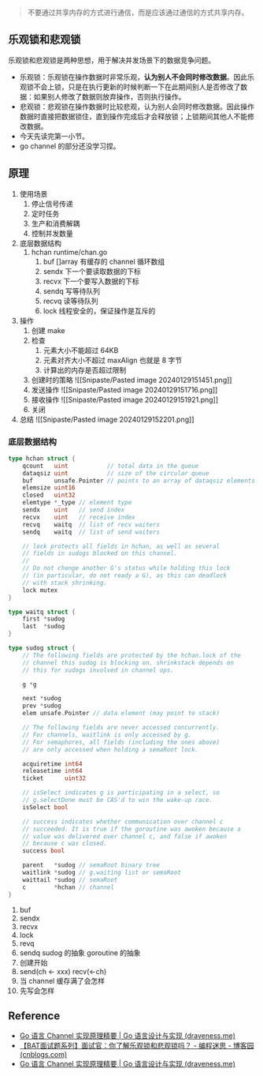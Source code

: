>  不要通过共享内存的方式进行通信，而是应该通过通信的方式共享内存。

## 乐观锁和悲观锁

乐观锁和悲观锁是两种思想，用于解决并发场景下的数据竞争问题。

- 乐观锁：乐观锁在操作数据时非常乐观，**认为别人不会同时修改数据**。因此乐观锁不会上锁，只是在执行更新的时候判断一下在此期间别人是否修改了数据：如果别人修改了数据则放弃操作，否则执行操作。
- 悲观锁：悲观锁在操作数据时比较悲观，认为别人会同时修改数据。因此操作数据时直接把数据锁住，直到操作完成后才会释放锁；上锁期间其他人不能修改数据。
- 今天先读完第一小节。
- go channel 的部分还没学习捏。

## 原理

1. 使用场景
	1. 停止信号传递
	2. 定时任务
	3. 生产和消费解耦
	4. 控制并发数量
2. 底层数据结构
	1. hchan runtime/chan.go
		1. buf []array 有缓存的 channel 循环数组
		2. sendx 下一个要读取数据的下标
		3. recvx 下一个要写入数据的下标
		4. sendq 写等待队列
		5. recvq 读等待队列
		6. lock 线程安全的，保证操作是互斥的
3. 操作
	1. 创建 make
	2. 检查
		1. 元素大小不能超过 64KB
		2. 元素对齐大小不超过 maxAlign 也就是 8 字节
		3. 计算出的内存是否超过限制
	3. 创建时的策略 ![[Snipaste/Pasted image 20240129151451.png]]
	4. 发送操作 ![[Snipaste/Pasted image 20240129151716.png]]
	5. 接收操作 ![[Snipaste/Pasted image 20240129151921.png]]
	6. 关闭
4. 总结 ![[Snipaste/Pasted image 20240129152201.png]]

### 底层数据结构

```go
type hchan struct {
	qcount   uint           // total data in the queue
	dataqsiz uint           // size of the circular queue
	buf      unsafe.Pointer // points to an array of dataqsiz elements
	elemsize uint16
	closed   uint32
	elemtype *_type // element type
	sendx    uint   // send index
	recvx    uint   // receive index
	recvq    waitq  // list of recv waiters
	sendq    waitq  // list of send waiters

	// lock protects all fields in hchan, as well as several
	// fields in sudogs blocked on this channel.
	//
	// Do not change another G's status while holding this lock
	// (in particular, do not ready a G), as this can deadlock
	// with stack shrinking.
	lock mutex
}

type waitq struct {
	first *sudog
	last  *sudog
}

type sudog struct {
	// The following fields are protected by the hchan.lock of the
	// channel this sudog is blocking on. shrinkstack depends on
	// this for sudogs involved in channel ops.

	g *g

	next *sudog
	prev *sudog
	elem unsafe.Pointer // data element (may point to stack)

	// The following fields are never accessed concurrently.
	// For channels, waitlink is only accessed by g.
	// For semaphores, all fields (including the ones above)
	// are only accessed when holding a semaRoot lock.

	acquiretime int64
	releasetime int64
	ticket      uint32

	// isSelect indicates g is participating in a select, so
	// g.selectDone must be CAS'd to win the wake-up race.
	isSelect bool

	// success indicates whether communication over channel c
	// succeeded. It is true if the goroutine was awoken because a
	// value was delivered over channel c, and false if awoken
	// because c was closed.
	success bool

	parent   *sudog // semaRoot binary tree
	waitlink *sudog // g.waiting list or semaRoot
	waittail *sudog // semaRoot
	c        *hchan // channel
}
```

1. buf
2. sendx
3. recvx
4. lock
5. revq
6. sendq sudog 的抽象 goroutine 的抽象
7. 创建开始
8. send(ch <- xxx) recv(<-ch)
9. 当 channel 缓存满了会怎样
10. 先写会怎样

## Reference

- [Go 语言 Channel 实现原理精要 | Go 语言设计与实现 (draveness.me)](https://draveness.me/golang/docs/part3-runtime/ch06-concurrency/golang-channel/)
- [【BAT面试题系列】面试官：你了解乐观锁和悲观锁吗？ - 编程迷思 - 博客园 (cnblogs.com)](https://www.cnblogs.com/kismetv/p/10787228.html)
- [Go 语言 Channel 实现原理精要 | Go 语言设计与实现 (draveness.me)](https://draveness.me/golang/docs/part3-runtime/ch06-concurrency/golang-channel/)
